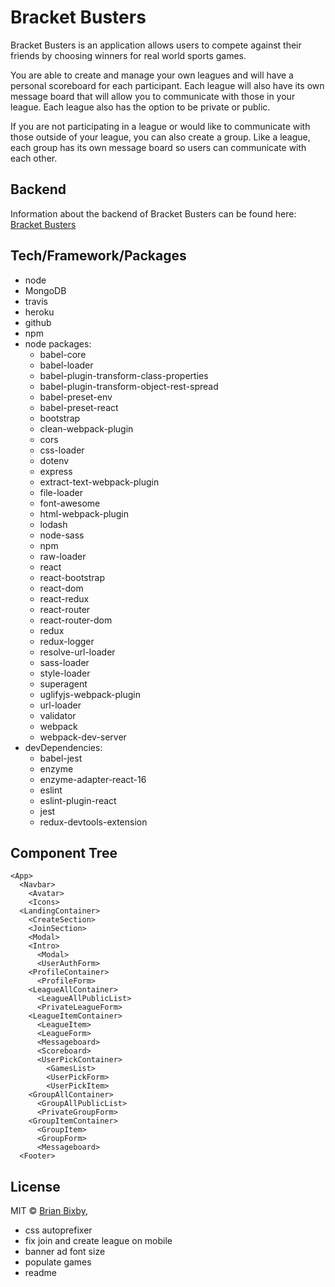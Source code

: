 # Bracket Busters

Bracket Busters is an application allows users to compete against their friends by choosing winners for real world sports games.

You are able to create and manage your own leagues and will have a personal scoreboard for each participant. Each league will also have its own message board that will allow you to communicate with those in your league. Each league also has the option to be private or public.

If you are not participating in a league or would like to communicate with those outside of your league, you can also create a group. Like a league, each group has its own message board so users can communicate with each other.

## Backend

Information about the backend of Bracket Busters can be found here: [Bracket Busters](https://github.com/brianbixby/bracket-busters-back-end)

## Tech/Framework/Packages

- node 
- MongoDB
- travis
- heroku
- github
- npm
- node packages:
  - babel-core          
  - babel-loader          
  - babel-plugin-transform-class-properties          
  - babel-plugin-transform-object-rest-spread          
  - babel-preset-env          
  - babel-preset-react          
  - bootstrap          
  - clean-webpack-plugin          
  - cors          
  - css-loader          
  - dotenv          
  - express          
  - extract-text-webpack-plugin          
  - file-loader          
  - font-awesome          
  - html-webpack-plugin          
  - lodash          
  - node-sass          
  - npm          
  - raw-loader          
  - react          
  - react-bootstrap          
  - react-dom          
  - react-redux          
  - react-router          
  - react-router-dom          
  - redux          
  - redux-logger          
  - resolve-url-loader          
  - sass-loader          
  - style-loader          
  - superagent          
  - uglifyjs-webpack-plugin          
  - url-loader          
  - validator          
  - webpack          
  - webpack-dev-server          
- devDependencies:
  - babel-jest          
  - enzyme          
  - enzyme-adapter-react-16          
  - eslint          
  - eslint-plugin-react          
  - jest          
  - redux-devtools-extension          

## Component Tree
```
<App>
  <Navbar>
    <Avatar>
    <Icons>
  <LandingContainer>
    <CreateSection>
    <JoinSection>
    <Modal>
    <Intro>
      <Modal>
      <UserAuthForm>
    <ProfileContainer>
      <ProfileForm>
    <LeagueAllContainer>
      <LeagueAllPublicList>
      <PrivateLeagueForm>
    <LeagueItemContainer>
      <LeagueItem>
      <LeagueForm>
      <Messageboard>
      <Scoreboard>
      <UserPickContainer>
        <GamesList>
        <UserPickForm>
        <UserPickItem>
    <GroupAllContainer>
      <GroupAllPublicList>
      <PrivateGroupForm>
    <GroupItemContainer>
      <GroupItem>
      <GroupForm>
      <Messageboard>
  <Footer>
```

## License

MIT © [Brian Bixby](https://github.com/brianbixby),

  - css autoprefixer
  - fix join and create league on mobile
  - banner ad font size
  - populate games
  - readme